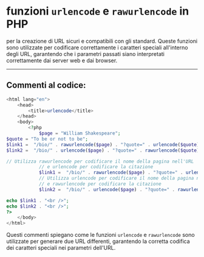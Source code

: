 # funzioni `urlencode` e `rawurlencode` in PHP 

per la creazione di URL sicuri e compatibili con gli standard. Queste funzioni sono utilizzate per codificare correttamente i caratteri speciali all'interno degli URL, garantendo che i parametri passati siano interpretati correttamente dai server web e dai browser.

---

## Commenti al codice:



```php
<html lang="en">
	<head>
		<title>urlencode</title>
	</head>
	<body>
		<?php
			$page = "William Shakespeare";
$quote = "To be or not to be";
$link1 =  "/bio/" . rawurlencode($page) . "?quote=" . urlencode($quote);
$link2 =  "/bio/" . urlencode($page) . "?quote=" . rawurlencode($quote);

// Utilizza rawurlencode per codificare il nome della pagina nell'URL
			// e urlencode per codificare la citazione
			$link1 =  "/bio/" . rawurlencode($page) . "?quote=" . urlencode($quote);
			// Utilizza urlencode per codificare il nome della pagina nell'URL
			// e rawurlencode per codificare la citazione
			$link2 =  "/bio/" . urlencode($page) . "?quote=" . rawurlencode($quote);

echo $link1 . "<br />";
echo $link2 . "<br />";
?>
	</body>
</html>
```
Questi commenti spiegano come le funzioni `urlencode` e `rawurlencode` sono utilizzate per generare due URL differenti, garantendo la corretta codifica dei caratteri speciali nei parametri dell'URL.